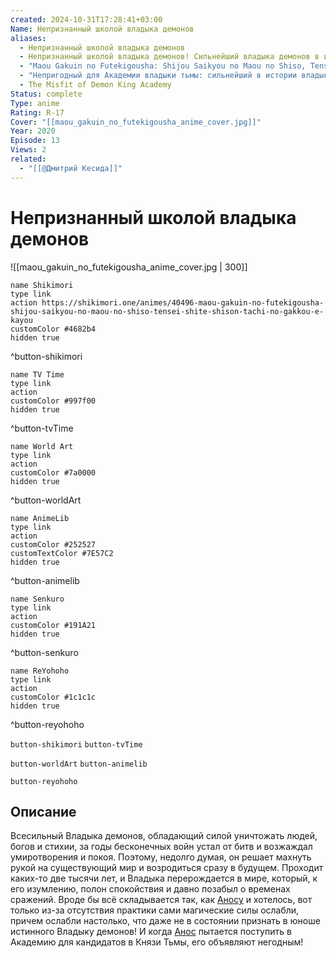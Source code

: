 ```yaml
---
created: 2024-10-31T17:28:41+03:00
Name: Непризнанный школой владыка демонов
aliases:
  - Непризнанный школой владыка демонов
  - Непризнанный школой владыка демонов! Сильнейший владыка демонов в истории поступает в академию, переродившись своим потомком
  - "Maou Gakuin no Futekigousha: Shijou Saikyou no Maou no Shiso, Tensei shite Shison-tachi no Gakkou e Kayou"
  - "Непригодный для Академии владыки тьмы: сильнейший в истории владыка тьмы перерождается и ходит в школу вместе со своими потомками"
  - The Misfit of Demon King Academy
Status: complete
Type: anime
Rating: R-17
Cover: "[[maou_gakuin_no_futekigousha_anime_cover.jpg]]"
Year: 2020
Episode: 13
Views: 2
related:
  - "[[@Дмитрий Кесида]]"
---
```


# Непризнанный школой владыка демонов

![[maou_gakuin_no_futekigousha_anime_cover.jpg | 300]]

```button
name Shikimori
type link
action https://shikimori.one/animes/40496-maou-gakuin-no-futekigousha-shijou-saikyou-no-maou-no-shiso-tensei-shite-shison-tachi-no-gakkou-e-kayou
customColor #4682b4
hidden true
```
^button-shikimori

```button
name TV Time
type link
action 
customColor #997f00
hidden true
```
^button-tvTime

```button
name World Art
type link
action 
customColor #7a0000
hidden true
```
^button-worldArt

```button
name AnimeLib
type link
action 
customColor #252527
customTextColor #7E57C2
hidden true
```
^button-animelib

```button
name Senkuro
type link
action 
customColor #191A21
hidden true
```
^button-senkuro

```button
name ReYohoho
type link
action 
customColor #1c1c1c
hidden true
```
^button-reyohoho



`button-shikimori` `button-tvTime`

`button-worldArt` `button-animelib`

`button-reyohoho`

## Описание

Всесильный Владыка демонов, обладающий силой уничтожать людей, богов и стихии, за годы бесконечных войн устал от битв и возжаждал умиротворения и покоя. Поэтому, недолго думая, он решает махнуть рукой на существующий мир и возродиться сразу в будущем. Проходит каких-то две тысячи лет, и Владыка перерождается в мире, который, к его изумлению, полон спокойствия и давно позабыл о временах сражений. Вроде бы всё складывается так, как [Аносу](https://shikimori.one/characters/175947-anos-voldigoad) и хотелось, вот только из-за отсутствия практики сами магические силы ослабли, причем ослабли настолько, что даже не в состоянии признать в юноше истинного Владыку демонов! И когда [Анос](https://shikimori.one/characters/175947-anos-voldigoad) пытается поступить в Академию для кандидатов в Князи Тьмы, его объявляют негодным!
